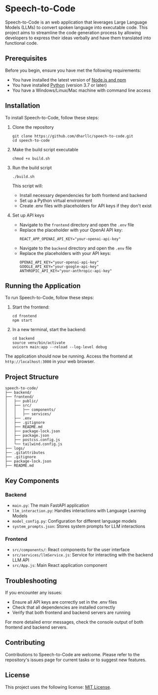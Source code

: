 # Speech-to-Code

Speech-to-Code is an web application that leverages Large Language Models (LLMs) to convert spoken language into executable code. This project aims to streamline the code generation process by allowing developers to express their ideas verbally and have them translated into functional code.

## Prerequisites

Before you begin, ensure you have met the following requirements:
* You have installed the latest version of [Node.js and npm](https://nodejs.org/en/download/)
* You have installed [Python](https://www.python.org/downloads/) (version 3.7 or later)
* You have a Windows/Linux/Mac machine with command line access

## Installation

To install Speech-to-Code, follow these steps:

1. Clone the repository
   ```
   git clone https://github.com/dharllc/speech-to-code.git
   cd speech-to-code
   ```

2. Make the build script executable
   ```
   chmod +x build.sh
   ```

3. Run the build script
   ```
   ./build.sh
   ```
   This script will:
   - Install necessary dependencies for both frontend and backend
   - Set up a Python virtual environment
   - Create .env files with placeholders for API keys if they don't exist

4. Set up API keys
   - Navigate to the `frontend` directory and open the `.env` file
   - Replace the placeholder with your OpenAI API key:
     ```
     REACT_APP_OPENAI_API_KEY="your-openai-api-key"
     ```
   - Navigate to the `backend` directory and open the `.env` file
   - Replace the placeholders with your API keys:
     ```
     OPENAI_API_KEY="your-openai-api-key"
     GOOGLE_API_KEY="your-google-api-key"
     ANTHROPIC_API_KEY="your-anthropic-api-key"
     ```

## Running the Application

To run Speech-to-Code, follow these steps:

1. Start the frontend:
   ```
   cd frontend
   npm start
   ```

2. In a new terminal, start the backend:
   ```
   cd backend
   source venv/bin/activate
   uvicorn main:app --reload --log-level debug
   ```

The application should now be running. Access the frontend at `http://localhost:3000` in your web browser.

## Project Structure

```
speech-to-code/
├── backend/
├── frontend/
│   ├── public/
│   ├── src/
│   │   ├── components/
│   │   ├── services/
│   ├── .env
│   ├── .gitignore
│   ├── README.md
│   ├── package-lock.json
│   ├── package.json
│   ├── postcss.config.js
│   └── tailwind.config.js
├── logs/
├── .gitattributes
├── .gitignore
├── package-lock.json
├── README.md
```

## Key Components

### Backend
- `main.py`: The main FastAPI application
- `llm_interaction.py`: Handles interactions with Language Learning Models
- `model_config.py`: Configuration for different language models
- `system_prompts.json`: Stores system prompts for LLM interactions

### Frontend
- `src/components/`: React components for the user interface
- `src/services/llmService.js`: Service for interacting with the backend LLM API
- `src/App.js`: Main React application component

## Troubleshooting

If you encounter any issues:
- Ensure all API keys are correctly set in the .env files
- Check that all dependencies are installed correctly
- Verify that both frontend and backend servers are running

For more detailed error messages, check the console output of both frontend and backend servers.

## Contributing

Contributions to Speech-to-Code are welcome. Please refer to the repository's issues page for current tasks or to suggest new features.

## License

This project uses the following license: [MIT License](https://opensource.org/licenses/MIT).